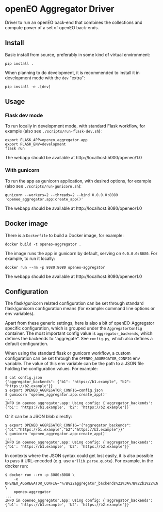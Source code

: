 # openEO Aggregator Driver

Driver to run an openEO back-end that combines the collections and compute power of a set of openEO back-ends.

## Install

Basic install from source, preferably in some kind of virtual environment:

    pip install .

When planning to do development, it is recommended to install it in development mode with the `dev` "extra":

    pip install -e .[dev]

## Usage

### Flask dev mode

To run locally in development mode, with standard Flask workflow,
for example (also see `./scripts/run-flask-dev.sh`):

    export FLASK_APP=openeo_aggregator.app
    export FLASK_ENV=development
    flask run

The webapp should be available at http://localhost:5000/openeo/1.0

### With gunicorn

To run the app as gunicorn application, with desired options,
for example (also see `./scripts/run-gunicorn.sh`):

    gunicorn --workers=2 --threads=2 --bind 0.0.0.0:8080 'openeo_aggregator.app:create_app()'

The webapp should be available at http://localhost:8080/openeo/1.0


## Docker image

There is a `Dockerfile` to build a Docker image, for example:

    docker build -t openeo-aggregator .

The image runs the app in gunicorn by default, serving on `0.0.0.0:8080`.
For example, to run it locally:

    docker run --rm -p 8080:8080 openeo-aggregator
 
The webapp should be available at http://localhost:8080/openeo/1.0


## Configuration

The flask/gunicorn related configuration can be set through 
standard flask/gunicorn configuration means 
(for example: command line options or env variables).

Apart from these generic settings, here is also a bit of 
openEO-Aggregator specific configuration, 
which is grouped under the `AggregatorConfig` container.
The most important config value is `aggregator_backends`, which 
defines the backends to "aggregate".
See `config.py`, which also defines a default configuration.

When using the standard flask or gunicorn workflow, a custom configuration
can be set through the `OPENEO_AGGREGATOR_CONFIG` env variable. 
The value of this env variable can be the path to a JSON file holding the configuration values.
For example:

    $ cat config.json
    {"aggregator_backends": {"b1": "https://b1.example", "b2": "https://b2.example"}}
    $ export OPENEO_AGGREGATOR_CONFIG=config.json
    $ gunicorn 'openeo_aggregator.app:create_app()'
    ...
    INFO in openeo_aggregator.app: Using config: {'aggregator_backends': {'b1': 'https://b1.example', 'b2': 'https://b2.example'}}


Or it can be a JSON blob directly:

    $ export OPENEO_AGGREGATOR_CONFIG='{"aggregator_backends":{"b1":"https://b1.example","b2":"https://b2.example"}}'
    $ gunicorn 'openeo_aggregator.app:create_app()'
    ...
    INFO in openeo_aggregator.app: Using config: {'aggregator_backends': {'b1': 'https://b1.example', 'b2': 'https://b2.example'}}


In contexts where the JSON syntax could get lost easily, it is also possible to
pass it URL-encoded (e.g. use `urllib.parse.quote`). 
For example, in the docker run:

    $ docker run --rm -p 8080:8080 \
        -e OPENEO_AGGREGATOR_CONFIG='%7B%22aggregator_backends%22%3A%7B%22b1%22%3A%22https%3A//b1.example%22%2C%22b2%22%3A%22https%3A//b2.example%22%7D%7D' \
        openeo-aggregator
    ...
    INFO in openeo_aggregator.app: Using config: {'aggregator_backends': {'b1': 'https://b1.example', 'b2': 'https://b2.example'}}




    
